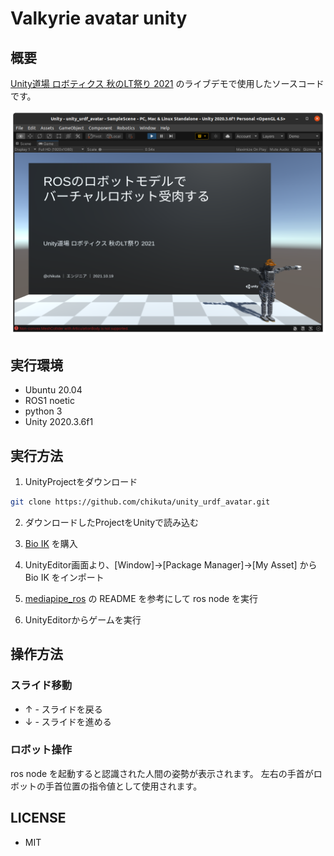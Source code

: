 # Valkyrie avatar unity

## 概要

[Unity道場 ロボティクス 秋のLT祭り 2021](https://youtu.be/LlQX-BVLeRg?t=9091) のライブデモで使用したソースコードです。

![top image](images~/unity_top.png)

## 実行環境

* Ubuntu 20.04
* ROS1 noetic
* python 3
* Unity 2020.3.6f1

## 実行方法

1. UnityProjectをダウンロード

```bash
git clone https://github.com/chikuta/unity_urdf_avatar.git
```

2. ダウンロードしたProjectをUnityで読み込む

3. [Bio IK](https://assetstore.unity.com/packages/tools/animation/bio-ik-67819?locale=ja-JP) を購入

4. UnityEditor画面より、[Window]→[Package Manager]→[My Asset] から Bio IK をインポート

5. [mediapipe_ros](./ROS/mediapipe_ros) の README を参考にして ros node を実行

6. UnityEditorからゲームを実行


## 操作方法

### スライド移動

* ↑ - スライドを戻る
* ↓ - スライドを進める

### ロボット操作

ros node を起動すると認識された人間の姿勢が表示されます。
左右の手首がロボットの手首位置の指令値として使用されます。

## LICENSE

* MIT
